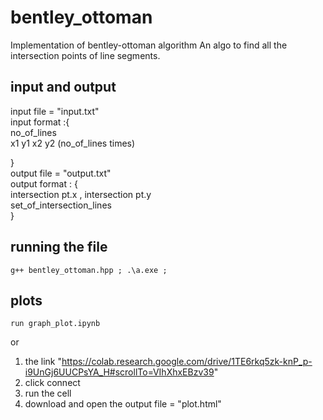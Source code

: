 # bentley_ottoman
Implementation of bentley-ottoman algorithm
An algo to find all the intersection points of line segments.

## input and output    
input file = "input.txt"    
input format :{   
	no_of_lines   
	x1 y1 x2 y2 (no_of_lines times)   

}   
output file = "output.txt"    
output format : {   
	intersection pt.x , intersection pt.y   
	set_of_intersection_lines   
}   

## running the file 
```
g++ bentley_ottoman.hpp ; .\a.exe ;   
```


## plots 
```
run graph_plot.ipynb  
```
or    
1) the link "https://colab.research.google.com/drive/1TE6rkq5zk-knP_p-i9UnGj6UUCPsYA_H#scrollTo=VIhXhxEBzv39"   
2) click connect    
3) run the cell   
4) download and open the output file = "plot.html"    
  

